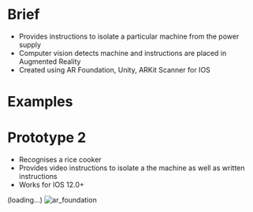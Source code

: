 # Brief
- Provides instructions to isolate a particular machine from the power supply
- Computer vision detects machine and instructions are placed in Augmented Reality
- Created using AR Foundation, Unity, ARKit Scanner for IOS

# Examples

# Prototype 2
- Recognises a rice cooker
- Provides video instructions to isolate a the machine as well as written instructions
- Works for IOS 12.0+

(loading...)
![ar_foundation](demo.gif)
